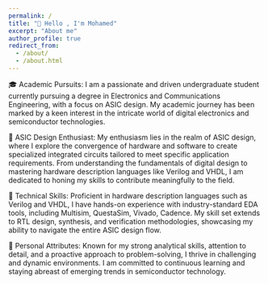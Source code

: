 ```yaml
---
permalink: /
title: "👋 Hello , I'm Mohamed"
excerpt: "About me"
author_profile: true
redirect_from: 
  - /about/
  - /about.html
---
```


🎓 Academic Pursuits:
I am a passionate and driven undergraduate student currently pursuing a degree in Electronics and Communications Engineering, with a focus on ASIC design. My academic journey has been marked by a keen interest in the intricate world of digital electronics and semiconductor technologies.

🚀 ASIC Design Enthusiast:
My enthusiasm lies in the realm of ASIC design, where I explore the convergence of hardware and software to create specialized integrated circuits tailored to meet specific application requirements. From understanding the fundamentals of digital design to mastering hardware description languages like Verilog and VHDL, I am dedicated to honing my skills to contribute meaningfully to the field.

🔧 Technical Skills:
Proficient in hardware description languages such as Verilog and VHDL, I have hands-on experience with industry-standard EDA tools, including Multisim, QuestaSim, Vivado, Cadence. My skill set extends to RTL design, synthesis, and verification methodologies, showcasing my ability to navigate the entire ASIC design flow.

🌟 Personal Attributes:
Known for my strong analytical skills, attention to detail, and a proactive approach to problem-solving, I thrive in challenging and dynamic environments. I am committed to continuous learning and staying abreast of emerging trends in semiconductor technology.
